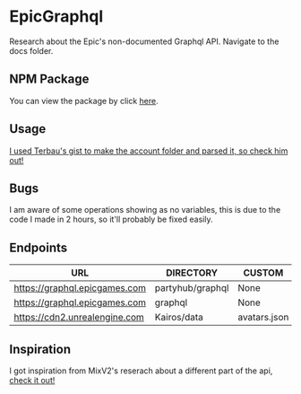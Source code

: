 # EpicGraphql

Research about the Epic's non-documented Graphql API.
Navigate to the docs folder.

## NPM Package
You can view the package by click [here](https://www.npmjs.com/package/partygrap).

## Usage
[I used Terbau's gist to make the account folder and parsed it, so check him out!](https://gist.github.com/Terbau/f36990a1d608f65645206835e708d488)

## Bugs
I am aware of some operations showing as no variables, this is due to the code I made in 2 hours, so it'll probably be fixed easily.

## Endpoints
| URL | DIRECTORY | CUSTOM |
| - | - | - |
| https://graphql.epicgames.com | partyhub/graphql | None |
| https://graphql.epicgames.com | graphql | None |
| https://cdn2.unrealengine.com | Kairos/data | avatars.json |

## Inspiration
I got inspiration from MixV2's reserach about a different part of the api, [check it out!](https://github.com/MixV2/EpicResearch)